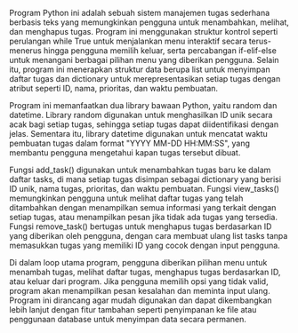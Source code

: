 Program Python ini adalah sebuah sistem manajemen tugas sederhana
berbasis teks yang memungkinkan pengguna untuk menambahkan,
melihat, dan menghapus tugas. Program ini menggunakan struktur
kontrol seperti perulangan while True untuk menjalankan menu
interaktif secara terus-menerus hingga pengguna memilih keluar,
serta percabangan if-elif-else untuk menangani berbagai pilihan
menu yang diberikan pengguna. Selain itu, program ini menerapkan
struktur data berupa list untuk menyimpan daftar tugas dan
dictionary untuk merepresentasikan setiap tugas dengan atribut
seperti ID, nama, prioritas, dan waktu pembuatan.

Program ini memanfaatkan dua library bawaan Python, yaitu random
dan datetime. Library random digunakan untuk menghasilkan ID unik
secara acak bagi setiap tugas, sehingga setiap tugas dapat
diidentifikasi dengan jelas. Sementara itu, library datetime
digunakan untuk mencatat waktu pembuatan tugas dalam format "YYYY
MM-DD HH:MM:SS", yang membantu pengguna mengetahui kapan tugas
tersebut dibuat.

Fungsi add_task() digunakan untuk menambahkan tugas baru ke dalam
daftar tasks, di mana setiap tugas disimpan sebagai dictionary yang
berisi ID unik, nama tugas, prioritas, dan waktu pembuatan. Fungsi
view_tasks() memungkinkan pengguna untuk melihat daftar tugas yang
telah ditambahkan dengan menampilkan semua informasi yang terkait
dengan setiap tugas, atau menampilkan pesan jika tidak ada tugas
yang tersedia. Fungsi remove_task() bertugas untuk menghapus tugas
berdasarkan ID yang diberikan oleh pengguna, dengan cara membuat
ulang list tasks tanpa memasukkan tugas yang memiliki ID yang cocok
dengan input pengguna.

Di dalam loop utama program, pengguna diberikan pilihan menu untuk
menambah tugas, melihat daftar tugas, menghapus tugas berdasarkan
ID, atau keluar dari program. Jika pengguna memilih opsi yang tidak
valid, program akan menampilkan pesan kesalahan dan meminta input
ulang. Program ini dirancang agar mudah digunakan dan dapat
dikembangkan lebih lanjut dengan fitur tambahan seperti penyimpanan
ke file atau penggunaan database untuk menyimpan data secara
permanen.
